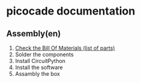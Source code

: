 # picocade documentation

## Assembly(en)

1. [Check the Bill Of Materials (list of parts)](BOM.md)
2. Solder the components
3. Install CircuitPython
4. Install the software
5. Assambly the box
